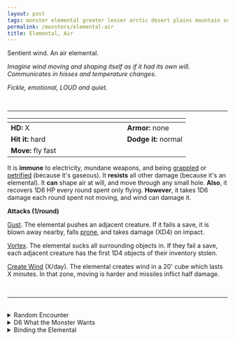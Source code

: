 ```yaml
---
layout: post
tags: monster elemental greater lesser arctic desert plains mountain sea magical air astral
permalink: /monsters/elemental-air
title: Elemental, Air
---
```


Sentient wind. An air elemental.

_Imagine wind moving and shaping itself as if it had its own will. Communicates in hisses and temperature changes._

_Fickle, emotional, LOUD and quiet._

<br>

---

|  <span style="display: inline-block; width:250px"></span>  |  |
| -------- | --------|
| **HD:** X | **Armor:** none  |
| **Hit it:** hard    | **Dodge it:** normal  |
| **Move:** fly fast    |   | 

It is **immune** to electricity, mundane weapons, and being [grappled](/2020/11/10/extra-rules/#conditions) or [petrified](/2020/11/10/extra-rules/#conditions) (because it's gaseous). 
It **resists** all other damage (because it's an elemental).
It **can** shape air at will, and move through any small hole.
**Also**, it recovers 1D6 HP every round spent only flying.
**However**, it takes 1D6 damage each round spent not moving, and wind can damage it.

**Attacks (1/round)**

<ins>Gust</ins>. The elemental pushes an adjacent creature. If it fails a save, it is blown away nearby, falls [prone](/2020/11/10/extra-rules/#conditions), and takes damage (XD4) on impact.

<ins>Vortex</ins>. The elemental sucks all surrounding objects in. If they fail a save, each adjacent creature has the first 1D4 objects of their inventory stolen.

<ins>Create Wind</ins> (X/day). The elemental creates wind in a 20' cube which lasts X minutes. In that zone, moving is harder and missiles inflict half damage.


<br>

---

<br>

<details markdown="1">
<summary>Random Encounter</summary>

1. **Monster:** 1 air elemental.
1. **Lair:** Arcane maelstrom. <br>    &nbsp; OR <br>    **Omen:** Howling gusts of wind envelop the area.
1. **Spoor:** Everything here has been scattered by wind.
1. **Tracks:** Things in random locations, having been blown by the wind.
1. **Trace:** Very windy weather.
1. **Trace:** A bright blue shard from a summoning crystal.

</details>

<details markdown="1">
<summary>D6 What the Monster Wants </summary>

1. Destroy every static object.
1. Protect the sky.
1. Fight water.
1. Fight fire
1. Fight earth.
1. Return to air.

</details>

<details markdown="1">
<summary>Binding the Elemental</summary>
 
You gain a [Spell Dice](https://saltygoo.github.io/class/magic-user#spells), one Doom Point and ...

1. ... your weight is reduced by 80%.
1. ... wind is against you.
1. ... you conduct electricity.
1. ... your clothes are always bellowing.
1. ... you hover.
1. ... the spell word air.  

If you roll a catastrophe, the elemental is released.

</details>
